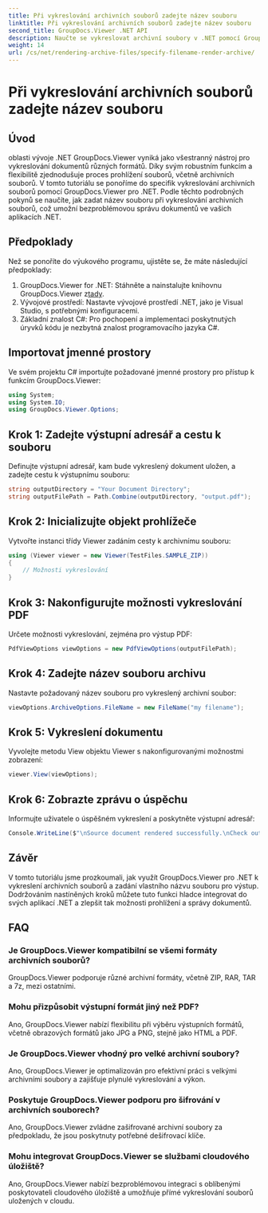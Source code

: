 ```yaml
---
title: Při vykreslování archivních souborů zadejte název souboru
linktitle: Při vykreslování archivních souborů zadejte název souboru
second_title: GroupDocs.Viewer .NET API
description: Naučte se vykreslovat archivní soubory v .NET pomocí GroupDocs.Viewer, čímž se vylepšují možnosti správy dokumentů.
weight: 14
url: /cs/net/rendering-archive-files/specify-filename-render-archive/
---
```


# Při vykreslování archivních souborů zadejte název souboru

## Úvod
oblasti vývoje .NET GroupDocs.Viewer vyniká jako všestranný nástroj pro vykreslování dokumentů různých formátů. Díky svým robustním funkcím a flexibilitě zjednodušuje proces prohlížení souborů, včetně archivních souborů. V tomto tutoriálu se ponoříme do specifik vykreslování archivních souborů pomocí GroupDocs.Viewer pro .NET. Podle těchto podrobných pokynů se naučíte, jak zadat název souboru při vykreslování archivních souborů, což umožní bezproblémovou správu dokumentů ve vašich aplikacích .NET.
## Předpoklady
Než se ponoříte do výukového programu, ujistěte se, že máte následující předpoklady:
1.  GroupDocs.Viewer for .NET: Stáhněte a nainstalujte knihovnu GroupDocs.Viewer z[tady](https://releases.groupdocs.com/viewer/net/).
2. Vývojové prostředí: Nastavte vývojové prostředí .NET, jako je Visual Studio, s potřebnými konfiguracemi.
3. Základní znalost C#: Pro pochopení a implementaci poskytnutých úryvků kódu je nezbytná znalost programovacího jazyka C#.

## Importovat jmenné prostory
Ve svém projektu C# importujte požadované jmenné prostory pro přístup k funkcím GroupDocs.Viewer:
```csharp
using System;
using System.IO;
using GroupDocs.Viewer.Options;
```
## Krok 1: Zadejte výstupní adresář a cestu k souboru
Definujte výstupní adresář, kam bude vykreslený dokument uložen, a zadejte cestu k výstupnímu souboru:
```csharp
string outputDirectory = "Your Document Directory";
string outputFilePath = Path.Combine(outputDirectory, "output.pdf");
```
## Krok 2: Inicializujte objekt prohlížeče
Vytvořte instanci třídy Viewer zadáním cesty k archivnímu souboru:
```csharp
using (Viewer viewer = new Viewer(TestFiles.SAMPLE_ZIP))
{
    // Možnosti vykreslování
}
```
## Krok 3: Nakonfigurujte možnosti vykreslování PDF
Určete možnosti vykreslování, zejména pro výstup PDF:
```csharp
PdfViewOptions viewOptions = new PdfViewOptions(outputFilePath);
```
## Krok 4: Zadejte název souboru archivu
Nastavte požadovaný název souboru pro vykreslený archivní soubor:
```csharp
viewOptions.ArchiveOptions.FileName = new FileName("my filename");
```
## Krok 5: Vykreslení dokumentu
Vyvolejte metodu View objektu Viewer s nakonfigurovanými možnostmi zobrazení:
```csharp
viewer.View(viewOptions);
```
## Krok 6: Zobrazte zprávu o úspěchu
Informujte uživatele o úspěšném vykreslení a poskytněte výstupní adresář:
```csharp
Console.WriteLine($"\nSource document rendered successfully.\nCheck output in {outputDirectory}.");
```

## Závěr
V tomto tutoriálu jsme prozkoumali, jak využít GroupDocs.Viewer pro .NET k vykreslení archivních souborů a zadání vlastního názvu souboru pro výstup. Dodržováním nastíněných kroků můžete tuto funkci hladce integrovat do svých aplikací .NET a zlepšit tak možnosti prohlížení a správy dokumentů.
## FAQ
### Je GroupDocs.Viewer kompatibilní se všemi formáty archivních souborů?
GroupDocs.Viewer podporuje různé archivní formáty, včetně ZIP, RAR, TAR a 7z, mezi ostatními.
### Mohu přizpůsobit výstupní formát jiný než PDF?
Ano, GroupDocs.Viewer nabízí flexibilitu při výběru výstupních formátů, včetně obrazových formátů jako JPG a PNG, stejně jako HTML a PDF.
### Je GroupDocs.Viewer vhodný pro velké archivní soubory?
Ano, GroupDocs.Viewer je optimalizován pro efektivní práci s velkými archivními soubory a zajišťuje plynulé vykreslování a výkon.
### Poskytuje GroupDocs.Viewer podporu pro šifrování v archivních souborech?
Ano, GroupDocs.Viewer zvládne zašifrované archivní soubory za předpokladu, že jsou poskytnuty potřebné dešifrovací klíče.
### Mohu integrovat GroupDocs.Viewer se službami cloudového úložiště?
Ano, GroupDocs.Viewer nabízí bezproblémovou integraci s oblíbenými poskytovateli cloudového úložiště a umožňuje přímé vykreslování souborů uložených v cloudu.